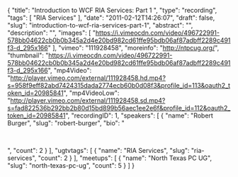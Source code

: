 {
  "title": "Introduction to WCF RIA Services: Part 1 ",
  "type": "recording",
  "tags": [
    "RIA Services"
  ],
  "date": "2011-02-12T14:26:07",
  "draft": false,
  "slug": "introduction-to-wcf-ria-services-part-1",
  "abstract": "",
  "description": "",
  "images": [
    "https://i.vimeocdn.com/video/496722991-578bb04622cb0b0b345a2d4e20bd982cd61ffe95bdb06af87adbff2289c491f3-d_295x166"
  ],
  "vimeo": "111928458",
  "moreinfo": "http://ntpcug.org/",
  "thumbnail": "https://i.vimeocdn.com/video/496722991-578bb04622cb0b0b345a2d4e20bd982cd61ffe95bdb06af87adbff2289c491f3-d_295x166",
  "mp4Video": "http://player.vimeo.com/external/111928458.hd.mp4?s=958f9eff82abd7424315dada2774ecb60b0d08f3&profile_id=113&oauth2_token_id=20985841",
  "mp4VideoLow": "http://player.vimeo.com/external/111928458.sd.mp4?s=fad822536b292bb2b80d15bd899b56aec1ee2e6f&profile_id=112&oauth2_token_id=20985841",
  "recordingID": 1,
  "speakers": [
    {
      "name": "Robert Burger",
      "slug": "robert-burger",
      "bio": "<p>&nbsp;</p>",
      "count": 2
    }
  ],
  "ugtvtags": [
    {
      "name": "RIA Services",
      "slug": "ria-services",
      "count": 2
    }
  ],
  "meetups": [
    {
      "name": "North Texas PC UG",
      "slug": "north-texas-pc-ug",
      "count": 5
    }
  ]
}